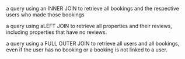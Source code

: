 a query using an INNER JOIN to retrieve all bookings and the respective users who made those bookings


a query using aLEFT JOIN to retrieve all properties and their reviews, including properties that have no reviews.


a query using a FULL OUTER JOIN to retrieve all users and all bookings, even if the user has no booking or a booking is not linked to a user.

